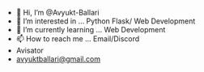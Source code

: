 - 👋 Hi, I’m @Avyukt-Ballari
- 👀 I’m interested in ... Python Flask/ Web Development
- 🌱 I’m currently learning ... Web Development
- 📫 How to reach me ... Email/Discord
- Avisator
- avyuktballari@gmail.com

<!---
Avyukt-Ballari/Avyukt-Ballari is a ✨ special ✨ repository because its `README.md` (this file) appears on your GitHub profile.
You can click the Preview link to take a look at your changes.
--->
